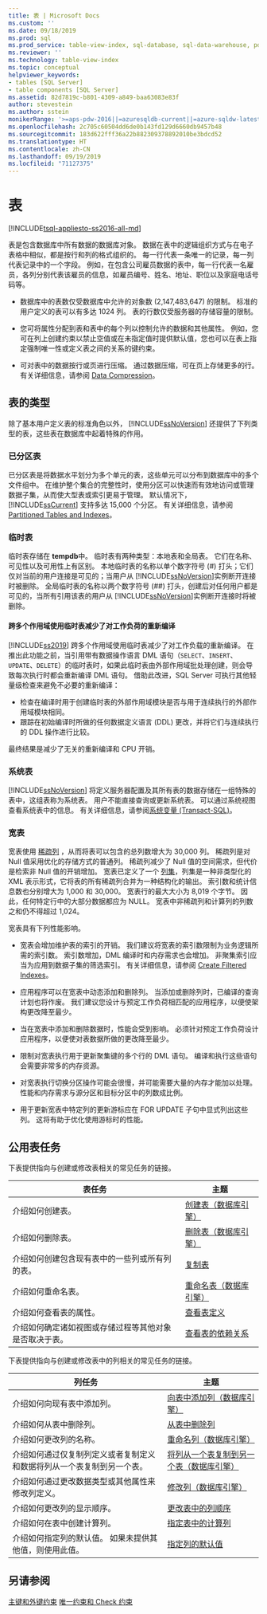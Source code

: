 ```yaml
---
title: 表 | Microsoft Docs
ms.custom: ''
ms.date: 09/18/2019
ms.prod: sql
ms.prod_service: table-view-index, sql-database, sql-data-warehouse, pdw
ms.reviewer: ''
ms.technology: table-view-index
ms.topic: conceptual
helpviewer_keywords:
- tables [SQL Server]
- table components [SQL Server]
ms.assetid: 82d7819c-b801-4309-a849-baa63083e83f
author: stevestein
ms.author: sstein
monikerRange: '>=aps-pdw-2016||=azuresqldb-current||=azure-sqldw-latest||>=sql-server-2016||=sqlallproducts-allversions||>=sql-server-linux-2017||=azuresqldb-mi-current'
ms.openlocfilehash: 2c705c60504dd6de0b143fd129d6660db9457b48
ms.sourcegitcommit: 183d622fff36a22b882309378892010be3bdcd52
ms.translationtype: HT
ms.contentlocale: zh-CN
ms.lasthandoff: 09/19/2019
ms.locfileid: "71127375"
---
```

# <a name="tables"></a>表
[!INCLUDE[tsql-appliesto-ss2016-all-md](../../includes/tsql-appliesto-ss2016-all-md.md)]

表是包含数据库中所有数据的数据库对象。 数据在表中的逻辑组织方式与在电子表格中相似，都是按行和列的格式组织的。 每一行代表一条唯一的记录，每一列代表记录中的一个字段。 例如，在包含公司雇员数据的表中，每一行代表一名雇员，各列分别代表该雇员的信息，如雇员编号、姓名、地址、职位以及家庭电话号码等。 

- 数据库中的表数仅受数据库中允许的对象数 (2,147,483,647) 的限制。 标准的用户定义的表可以有多达 1024 列。 表的行数仅受服务器的存储容量的限制。 

- 您可将属性分配到表和表中的每个列以控制允许的数据和其他属性。 例如，您可在列上创建约束以禁止空值或在未指定值时提供默认值，您也可以在表上指定强制唯一性或定义表之间的关系的键约束。 

- 可对表中的数据按行或页进行压缩。 通过数据压缩，可在页上存储更多的行。 有关详细信息，请参阅 [Data Compression](../../relational-databases/data-compression/data-compression.md)。 

## <a name="types-of-tables"></a>表的类型
 除了基本用户定义表的标准角色以外， [!INCLUDE[ssNoVersion](../../includes/ssnoversion-md.md)] 还提供了下列类型的表，这些表在数据库中起着特殊的作用。 

### <a name="partitioned-tables"></a>已分区表

已分区表是将数据水平划分为多个单元的表，这些单元可以分布到数据库中的多个文件组中。 在维护整个集合的完整性时，使用分区可以快速而有效地访问或管理数据子集，从而使大型表或索引更易于管理。 默认情况下， [!INCLUDE[ssCurrent](../../includes/sscurrent-md.md)] 支持多达 15,000 个分区。 有关详细信息，请参阅 [Partitioned Tables and Indexes](../../relational-databases/partitions/partitioned-tables-and-indexes.md)。

### <a name="temporary-tables"></a>临时表

临时表存储在 **tempdb**中。 临时表有两种类型：本地表和全局表。 它们在名称、可见性以及可用性上有区别。 本地临时表的名称以单个数字符号 (#) 打头；它们仅对当前的用户连接是可见的；当用户从 [!INCLUDE[ssNoVersion](../../includes/ssnoversion-md.md)]实例断开连接时被删除。 全局临时表的名称以两个数字符号 (##) 打头，创建后对任何用户都是可见的，当所有引用该表的用户从 [!INCLUDE[ssNoVersion](../../includes/ssnoversion-md.md)]实例断开连接时将被删除。 


#### <a name="ctp23"></a> 跨多个作用域使用临时表减少了对工作负荷的重新编译

[!INCLUDE[ss2019](../../includes/sssqlv15-md.md)] 跨多个作用域使用临时表减少了对工作负载的重新编译。 在推出此功能之前，当引用带有数据操作语言 DML 语句（`SELECT`、`INSERT`、`UPDATE`、`DELETE`）的临时表时，如果此临时表由外部作用域批处理创建，则会导致每次执行时都会重新编译 DML 语句。 借助此改进，SQL Server 可执行其他轻量级检查来避免不必要的重新编译：

- 检查在编译时用于创建临时表的外部作用域模块是否与用于连续执行的外部作用域模块相同。 
- 跟踪在初始编译时所做的任何数据定义语言 (DDL) 更改，并将它们与连续执行的 DDL 操作进行比较。

最终结果是减少了无关的重新编译和 CPU 开销。

### <a name="system-tables"></a>系统表

[!INCLUDE[ssNoVersion](../../includes/ssnoversion-md.md)] 将定义服务器配置及其所有表的数据存储在一组特殊的表中，这组表称为系统表。 用户不能直接查询或更新系统表。 可以通过系统视图查看系统表中的信息。 有关详细信息，请参阅[系统变量 (Transact-SQL)](https://msdn.microsoft.com/library/35a6161d-7f43-4e00-bcd3-3091f2015e90)。 
 
### <a name="wide-tables"></a>宽表

宽表使用 [稀疏列](../../relational-databases/tables/use-sparse-columns.md) ，从而将表可以包含的总列数增大为 30,000 列。 稀疏列是对 Null 值采用优化的存储方式的普通列。 稀疏列减少了 Null 值的空间需求，但代价是检索非 Null 值的开销增加。 宽表已定义了一个 [列集](../../relational-databases/tables/use-column-sets.md)，列集是一种非类型化的 XML 表示形式，它将表的所有稀疏列合并为一种结构化的输出。 索引数和统计信息数也分别增大为 1,000 和 30,000。 宽表行的最大大小为 8,019 个字节。 因此，任何特定行中的大部分数据都应为 NULL。 宽表中非稀疏列和计算列的列数之和仍不得超过 1,024。 

宽表具有下列性能影响。

- 宽表会增加维护表的索引的开销。 我们建议将宽表的索引数限制为业务逻辑所需的索引数。 索引数增加，DML 编译时和内存需求也会增加。 非聚集索引应当为应用到数据子集的筛选索引。 有关详细信息，请参阅 [Create Filtered Indexes](../../relational-databases/indexes/create-filtered-indexes.md)。 

- 应用程序可以在宽表中动态添加和删除列。 当添加或删除列时，已编译的查询计划也将作废。 我们建议您设计与预定工作负荷相匹配的应用程序，以便使架构更改降至最少。 

- 当在宽表中添加和删除数据时，性能会受到影响。 必须针对预定工作负荷设计应用程序，以便使对表数据所做的更改降至最少。 

- 限制对宽表执行用于更新聚集键的多个行的 DML 语句。 编译和执行这些语句会需要非常多的内存资源。 

- 对宽表执行切换分区操作可能会很慢，并可能需要大量的内存才能加以处理。 性能和内存需求与源分区和目标分区中的列数成比例。 

- 用于更新宽表中特定列的更新游标应在 FOR UPDATE 子句中显式列出这些列。 这将有助于优化使用游标时的性能。 

## <a name="common-table-tasks"></a>公用表任务
 下表提供指向与创建或修改表相关的常见任务的链接。 

|表任务|主题|
|-----------------|-----------|
|介绍如何创建表。|[创建表（数据库引擎）](../../relational-databases/tables/create-tables-database-engine.md)|
|介绍如何删除表。|[删除表（数据库引擎）](../../relational-databases/tables/delete-tables-database-engine.md)|
|介绍如何创建包含现有表中的一些列或所有列的表。|[复制表](../../relational-databases/tables/duplicate-tables.md)|
|介绍如何重命名表。|[重命名表（数据库引擎）](../../relational-databases/tables/rename-tables-database-engine.md)|
|介绍如何查看表的属性。|[查看表定义](../../relational-databases/tables/view-the-table-definition.md)|
|介绍如何确定诸如视图或存储过程等其他对象是否取决于表。|[查看表的依赖关系](../../relational-databases/tables/view-the-dependencies-of-a-table.md)|

 下表提供指向与创建或修改表中的列相关的常见任务的链接。 

|列任务|主题|
|------------------|-----------|
|介绍如何向现有表中添加列。|[向表中添加列（数据库引擎）](../../relational-databases/tables/add-columns-to-a-table-database-engine.md)|
|介绍如何从表中删除列。|[从表中删除列](../../relational-databases/tables/delete-columns-from-a-table.md)|
|介绍如何更改列的名称。|[重命名列（数据库引擎）](../../relational-databases/tables/rename-columns-database-engine.md)|
|介绍如何通过仅复制列定义或者复制定义和数据将列从一个表复制到另一个表。|[将列从一个表复制到另一个表（数据库引擎）](../../relational-databases/tables/copy-columns-from-one-table-to-another-database-engine.md)|
|介绍如何通过更改数据类型或其他属性来修改列定义。|[修改列（数据库引擎）](../../relational-databases/tables/modify-columns-database-engine.md)|
|介绍如何更改列的显示顺序。|[更改表中的列顺序](../../relational-databases/tables/change-column-order-in-a-table.md)|
|介绍如何在表中创建计算列。|[指定表中的计算列](../../relational-databases/tables/specify-computed-columns-in-a-table.md)|
|介绍如何指定列的默认值。 如果未提供其他值，则使用此值。|[指定列的默认值](../../relational-databases/tables/specify-default-values-for-columns.md)|

## <a name="see-also"></a>另请参阅
 [主键和外键约束](../../relational-databases/tables/primary-and-foreign-key-constraints.md) [唯一约束和 Check 约束](../../relational-databases/tables/unique-constraints-and-check-constraints.md)


